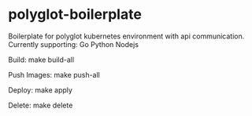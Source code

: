# polyglot-boilerplate

Boilerplate for polyglot kubernetes environment with api communication.
Currently supporting:
    Go
    Python
    Nodejs

Build:
    make build-all

Push Images:
    make push-all

Deploy:
    make apply

Delete:
    make delete